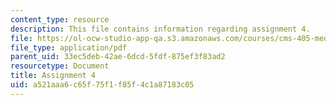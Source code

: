 ```yaml
---
content_type: resource
description: This file contains information regarding assignment 4.
file: https://ol-ocw-studio-app-qa.s3.amazonaws.com/courses/cms-405-media-and-methods-seeing-and-expression-spring-2013/a521aaa6c65f75f1f85f4c1a87183c05_MITCMS_405S13_assignment4.pdf
file_type: application/pdf
parent_uid: 33ec5deb-42ae-6dcd-5fdf-875ef3f83ad2
resourcetype: Document
title: Assignment 4
uid: a521aaa6-c65f-75f1-f85f-4c1a87183c05
---
```

